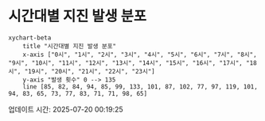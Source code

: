 # 시간대별 지진 발생 분포

```mermaid
xychart-beta
    title "시간대별 지진 발생 분포"
    x-axis ["0시", "1시", "2시", "3시", "4시", "5시", "6시", "7시", "8시", "9시", "10시", "11시", "12시", "13시", "14시", "15시", "16시", "17시", "18시", "19시", "20시", "21시", "22시", "23시"]
    y-axis "발생 횟수" 0 --> 135
    line [85, 82, 84, 94, 85, 99, 133, 101, 87, 102, 77, 97, 119, 101, 94, 83, 65, 73, 77, 83, 71, 71, 98, 65]
```

업데이트 시간: 2025-07-20 00:19:25
